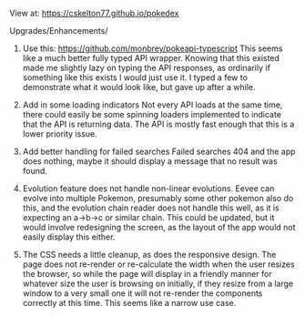 View at: https://cskelton77.github.io/pokedex

Upgrades/Enhancements/

1. Use this: https://github.com/monbrey/pokeapi-typescript
    This seems like a much better fully typed API wrapper.
    Knowing that this existed made me slightly lazy on 
    typing the API responses, as ordinarily if something
    like this exists I would just use it. I typed a few
    to demonstrate what it would look like, but gave up
    after a while.

2. Add in some loading indicators
    Not every API loads at the same time, there could easily
    be some spinning loaders implemented to indicate that
    the API is returning data. The API is mostly fast enough
    that this is a lower priority issue.

3. Add better handling for failed searches
    Failed searches 404 and the app does nothing, maybe it
    should display a message that no result was found.

4. Evolution feature does not handle non-linear evolutions.
    Eevee can evolve into multiple Pokemon, presumably some
    other pokemon also do this, and the evolution chain reader
    does not handle this well, as it is expecting an a->b->c or
    similar chain. This could be updated, but it would involve
    redesigning the screen, as the layout of the app would not
    easily display this either. 

5. The CSS needs a little cleanup, as does the responsive design. 
    The page does not re-render or re-calculate the width when the
    user resizes the browser, so while the page will display in a 
    friendly manner for whatever size the user is browsing on initially,
    if they resize from a large window to a very small one it will
    not re-render the components correctly at this time. This seems
    like a narrow use case.